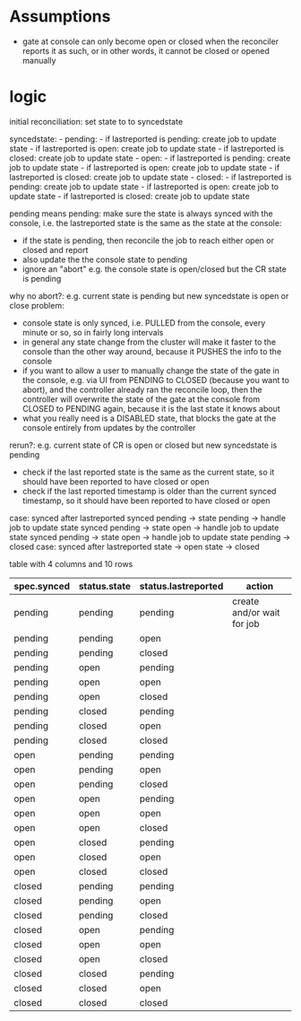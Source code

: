 # Assumptions
- gate at console can only become open or closed when the reconciler reports it as such, or in other words, it cannot be closed or opened manually
# logic
initial reconciliation: set state to to syncedstate	

syncedstate: 
    - pending: 
        - if lastreported is pending: create job to update state
        - if lastreported is open: create job to update state
        - if lastreported is closed: create job to update state
    - open:
        - if lastreported is pending: create job to update state
        - if lastreported is open: create job to update state
        - if lastreported is closed: create job to update state
    - closed:
        - if lastreported is pending: create job to update state
        - if lastreported is open: create job to update state
        - if lastreported is closed: create job to update state

pending means pending:
make sure the state is always synced with the console, i.e. the lastreported state is the same as the state at the console:
- if the state is pending, then reconcile the job to reach either open or closed and report
- also update the the console state to pending
- ignore an "abort" e.g. the console state is open/closed but the CR state is pending

why no abort?:
e.g. current state is pending but new syncedstate is open or close
problem:
- console state is only synced, i.e. PULLED from the console, every minute or so, so in fairly long intervals
- in general any state change from the cluster will make it faster to the console than the other way around, because it PUSHES the info to the console
- if you want to allow a user to manually change the state of the gate in the console, e.g. via UI from PENDING to CLOSED (because you want to abort), and the controller already ran the reconcile loop, then the controller will overwrite the state of the gate at the console from CLOSED to PENDING again, because it is the last state it knows about
- what you really need is a DISABLED state, that blocks the gate at the console entirely from updates by the controller

rerun?:
e.g. current state of CR is open or closed but new syncedstate is pending
- check if the last reported state is the same as the current state, so it should have been reported to have closed or open
- check if the last reported timestamp is older than the current synced timestamp, so it should have been reported to have closed or open 




case: synced after lastreported
    synced pending -> state pending -> handle job to update state
    synced pending -> state open -> handle job to update state
    synced pending -> state open -> handle job to update state
    pending -> closed
case: synced after lastreported
    state -> open
    state -> closed

table with 4 columns and 10 rows

| spec.synced | status.state | status.lastreported | action |
|-------------|--------------|---------------------|--------|
| pending     | pending      | pending             | create and/or wait for job        |
| pending     | pending      | open                |        |
| pending     | pending      | closed              |        |
| pending     | open         | pending             |        |
| pending     | open         | open                |        |
| pending     | open         | closed              |        |
| pending     | closed       | pending             |        |
| pending     | closed       | open                |        |
| pending     | closed       | closed              |        |
| open        | pending      | pending             |        |
| open        | pending      | open                |        |
| open        | pending      | closed              |        |
| open        | open         | pending             |        |
| open        | open         | open                |        |
| open        | open         | closed              |        |
| open        | closed       | pending             |        |
| open        | closed       | open                |        |
| open        | closed       | closed              |        |
| closed      | pending      | pending             |        |
| closed      | pending      | open                |        |
| closed      | pending      | closed              |        |
| closed      | open         | pending             |        |
| closed      | open         | open                |        |
| closed      | open         | closed              |        |
| closed      | closed       | pending             |        |
| closed      | closed       | open                |        |
| closed      | closed       | closed              |        |
